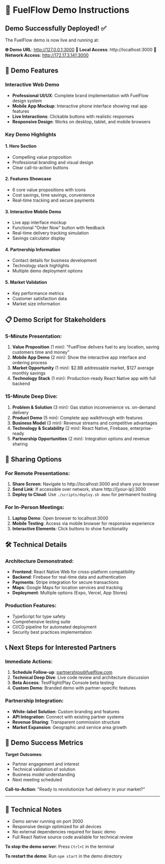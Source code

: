 # 🚀 FuelFlow Demo Instructions

## Demo Successfully Deployed! ✅

The FuelFlow demo is now live and running at:

**🌐 Demo URL**: http://127.0.0.1:3000
**📱 Local Access**: http://localhost:3000
**🔗 Network Access**: http://172.17.3.141:3000

## 🎯 Demo Features

### Interactive Web Demo
- **Professional UI/UX**: Complete brand implementation with FuelFlow design system
- **Mobile App Mockup**: Interactive phone interface showing real app features
- **Live Interactions**: Clickable buttons with realistic responses
- **Responsive Design**: Works on desktop, tablet, and mobile browsers

### Key Demo Highlights

#### 1. **Hero Section**
- Compelling value proposition
- Professional branding and visual design
- Clear call-to-action buttons

#### 2. **Features Showcase**
- 6 core value propositions with icons
- Cost savings, time savings, convenience
- Real-time tracking and secure payments

#### 3. **Interactive Mobile Demo**
- Live app interface mockup
- Functional "Order Now" button with feedback
- Real-time delivery tracking simulation
- Savings calculator display

#### 4. **Partnership Information**
- Contact details for business development
- Technology stack highlights
- Multiple demo deployment options

#### 5. **Market Validation**
- Key performance metrics
- Customer satisfaction data
- Market size information

## 📋 Demo Script for Stakeholders

### 5-Minute Presentation:
1. **Value Proposition** (1 min): "FuelFlow delivers fuel to any location, saving customers time and money"
2. **Mobile App Demo** (2 min): Show the interactive app interface and ordering process
3. **Market Opportunity** (1 min): $2.8B addressable market, $127 average monthly savings
4. **Technology Stack** (1 min): Production-ready React Native app with full backend

### 15-Minute Deep Dive:
1. **Problem & Solution** (3 min): Gas station inconvenience vs. on-demand delivery
2. **Product Demo** (5 min): Complete app walkthrough with features
3. **Business Model** (3 min): Revenue streams and competitive advantages
4. **Technology & Scalability** (2 min): React Native, Firebase, enterprise-ready
5. **Partnership Opportunities** (2 min): Integration options and revenue sharing

## 🔗 Sharing Options

### For Remote Presentations:
1. **Share Screen**: Navigate to http://localhost:3000 and share your browser
2. **Send Link**: If accessible over network, share http://[your-ip]:3000
3. **Deploy to Cloud**: Use `./scripts/deploy.sh demo` for permanent hosting

### For In-Person Meetings:
1. **Laptop Demo**: Open browser to localhost:3000
2. **Mobile Testing**: Access via mobile browser for responsive experience
3. **Interactive Elements**: Click buttons to show functionality

## 🛠 Technical Details

### Architecture Demonstrated:
- **Frontend**: React Native Web for cross-platform compatibility
- **Backend**: Firebase for real-time data and authentication
- **Payments**: Stripe integration for secure transactions
- **Maps**: Google Maps for location services and tracking
- **Deployment**: Multiple options (Expo, Vercel, App Stores)

### Production Features:
- TypeScript for type safety
- Comprehensive testing suite
- CI/CD pipeline for automated deployment
- Security best practices implementation

## 📞 Next Steps for Interested Partners

### Immediate Actions:
1. **Schedule Follow-up**: partnerships@fuelflow.com
2. **Technical Deep Dive**: Live code review and architecture discussion
3. **Beta Access**: TestFlight/Play Console beta testing
4. **Custom Demo**: Branded demo with partner-specific features

### Partnership Integration:
- **White-label Solution**: Custom branding and features
- **API Integration**: Connect with existing partner systems
- **Revenue Sharing**: Transparent commission structure
- **Market Expansion**: Geographic and service area growth

## 🎯 Demo Success Metrics

**Target Outcomes**:
- Partner engagement and interest
- Technical validation of solution
- Business model understanding
- Next meeting scheduled

**Call-to-Action**: "Ready to revolutionize fuel delivery in your market?"

---

## 🔧 Technical Notes

- Demo server running on port 3000
- Responsive design optimized for all devices
- No external dependencies required for basic demo
- Full React Native source code available for technical review

**To stop the demo server**: Press `Ctrl+C` in the terminal

**To restart the demo**: Run `npm start` in the demo directory